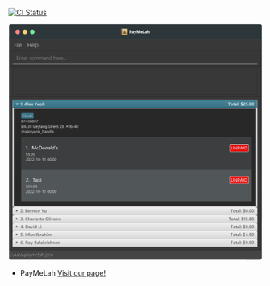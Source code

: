 [![CI Status](https://github.com/AY2223S1-CS2103T-W13-3/tp/workflows/Java%20CI/badge.svg)](https://github.com/AY2223S1-CS2103T-W13-3/tp/actions)

![Ui](docs/images/Ui.png)

* PayMeLah
[Visit our page!](https://AY2223S1-CS2103T-W13-3.github.io/tp)
